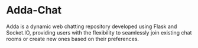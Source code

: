 # Adda-Chat
Adda is a dynamic web chatting repository developed using Flask and Socket.IO, providing users with the flexibility to seamlessly join existing chat rooms or create new ones based on their preferences.
